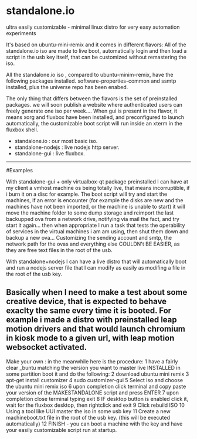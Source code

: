 # standalone.io
ultra easily customizable - minimal linux distro for very easy automation experiments

It's based on ubuntu-mini-remix and it comes in different flavors:
All of the standalone.io iso are made to live boot, automatically login and then load
a script in the usb key itself, that can be customized without remastering the iso.

All the standalone.io iso , compared to ubuntu-minim-remix, have the following packages installed.
software-properties-common and ssmtp installed, plus the universe repo has been enabed.

The only thing that differs between the flavors is the set of preinstalled packages.
we will soon publish a website where authenticated users can freely generate one iso per week....
When gui is present in the flavor, it means xorg and fluxbox have been installed, and preconfigured
to launch automatically, the customizable boot script will run inside an xterm in the fluxbox shell.

- standalone.io : our most basic iso.
- standalone-nodejs : live nodejs http server.
- standalone-gui : live fluxbox.

----

#Examples

With standalone-gui + only virtualbox-qt package preinstalled I can have at my client a vmhost machine os being totally live, that means incorruptible, if i burn it on a disc for example. The boot script will try and start the machines, if an error is encounter (for example the disks are new and the machines have not been imported, or the machine is unable to start) it will move the machine folder to some dump storage and reimport the last backupped ova from a network drive, notifying via mail the fact, and try start it again... then when appropriate I run a task that tests the operability of services in the virtual machines i am am using, then shut them down and backup a new ova...
Customizing the sending account and smtp, the network path for the ovas and everything else COULDN't BE EASIER, as they are free text files in the root of the usb.


With standalone+nodejs I can have a live distro that will automatically boot and run a nodejs server file that I can modify as easily as modifing a file in the root of the usb key.


Basically when I need to make a test about some creative device, that is expected to behave exaclty the same every time it is booted.
For example i made a distro with preinstalled leap motion drivers and that would launch chromium in kiosk mode to a given url, with leap motion websocket activated.
----



Make your own :  in the meanwhile here is the procedure:
1 have a fairly clear _buntu matching the version you want to master live INSTALLED in some partition
  boot it and do the following:
2 download ubuntu mini remix
3 apt-get install customizer
4 sudo customizer-gui
5 Select iso and choose the ubuntu mini remix iso
6 upon completion click terminal and copy paste your version of the MAKESTANDALONE script and press ENTER
7 upon completion close terminal typing exit
8 IF desktop button is enabled click it, wait for the fluxbox desktop, then rightclick and exit
9 Click rebuild ISO
10 Using a tool like UUI master the iso in some usb key
11 Create a new machineboot.txt file in the root of the usb key. (this will be executed automatically)
12 FINISH - you can boot a machine with the key and have your easily customizable script run at startup.
